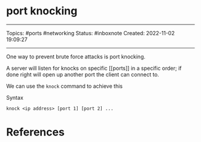 # port knocking
---
Topics: #ports #networking
Status: #inboxnote
Created: 2022-11-02 19:09:27

---

One way to prevent brute force attacks is port knocking.

A server will listen for knocks on specific [[ports]] in a specific order; if done right will open up another port the client can connect to.

We can use the `knock` command to achieve this

Syntax

`knock <ip address> [port 1] [port 2] ...`

# References
